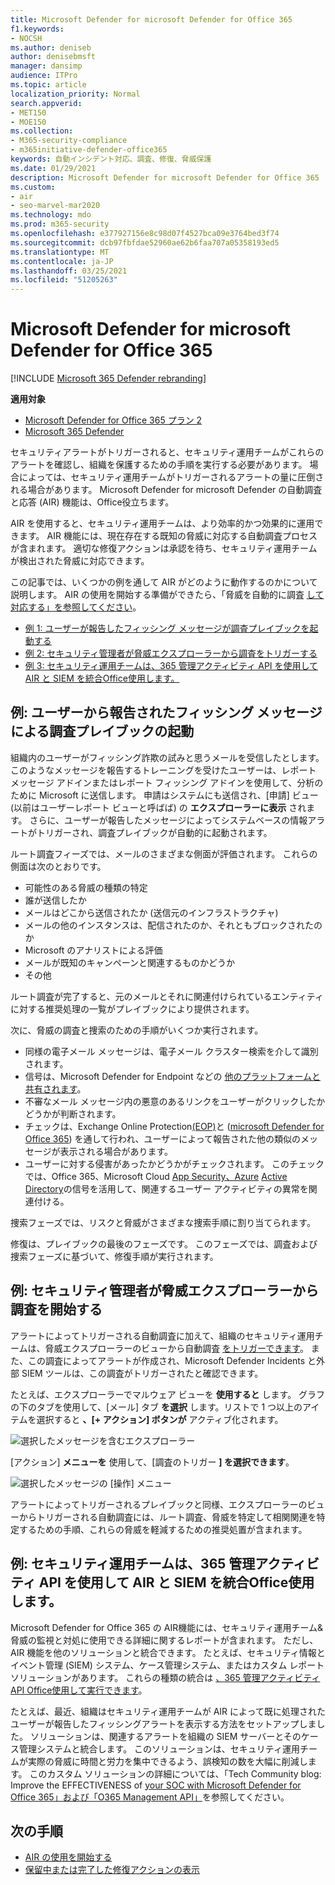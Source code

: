 ```yaml
---
title: Microsoft Defender for microsoft Defender for Office 365
f1.keywords:
- NOCSH
ms.author: deniseb
author: denisebmsft
manager: dansimp
audience: ITPro
ms.topic: article
localization_priority: Normal
search.appverid:
- MET150
- MOE150
ms.collection:
- M365-security-compliance
- m365initiative-defender-office365
keywords: 自動インシデント対応、調査、修復、脅威保護
ms.date: 01/29/2021
description: Microsoft Defender for microsoft Defender for Office 365
ms.custom:
- air
- seo-marvel-mar2020
ms.technology: mdo
ms.prod: m365-security
ms.openlocfilehash: e377927156e8c98d07f4527bca09e3764bed3f74
ms.sourcegitcommit: dcb97fbfdae52960ae62b6faa707a05358193ed5
ms.translationtype: MT
ms.contentlocale: ja-JP
ms.lasthandoff: 03/25/2021
ms.locfileid: "51205263"
---
```

# <a name="how-automated-investigation-and-response-works-in-microsoft-defender-for-office-365"></a>Microsoft Defender for microsoft Defender for Office 365

[!INCLUDE [Microsoft 365 Defender rebranding](../includes/microsoft-defender-for-office.md)]

**適用対象**
- [Microsoft Defender for Office 365 プラン 2](defender-for-office-365.md)
- [Microsoft 365 Defender](../defender/microsoft-365-defender.md)

セキュリティアラートがトリガーされると、セキュリティ運用チームがこれらのアラートを確認し、組織を保護するための手順を実行する必要があります。 場合によっては、セキュリティ運用チームがトリガーされるアラートの量に圧倒される場合があります。 Microsoft Defender for microsoft Defender の自動調査と応答 (AIR) 機能は、Office役立ちます。

AIR を使用すると、セキュリティ運用チームは、より効率的かつ効果的に運用できます。 AIR 機能には、現在存在する既知の脅威に対応する自動調査プロセスが含まれます。 適切な修復アクションは承認を待ち、セキュリティ運用チームが検出された脅威に対応できます。

この記事では、いくつかの例を通して AIR がどのように動作するのかについて説明します。 AIR の使用を開始する準備ができたら、「脅威を自動的に調査 [して対応する」を参照してください](office-365-air.md)。

- [例 1: ユーザーが報告したフィッシング メッセージが調査プレイブックを起動する](#example-a-user-reported-phish-message-launches-an-investigation-playbook)
- [例 2: セキュリティ管理者が脅威エクスプローラーから調査をトリガーする](#example-a-security-administrator-triggers-an-investigation-from-threat-explorer)
- [例 3: セキュリティ運用チームは、365 管理アクティビティ API を使用して AIR と SIEM を統合Office使用します。](#example-a-security-operations-team-integrates-air-with-their-siem-using-the-office-365-management-activity-api)

## <a name="example-a-user-reported-phish-message-launches-an-investigation-playbook"></a>例: ユーザーから報告されたフィッシング メッセージによる調査プレイブックの起動

組織内のユーザーがフィッシング詐欺の試みと思うメールを受信したとします。 このようなメッセージを報告するトレーニングを受けたユーザーは[](enable-the-report-message-add-in.md)、レポート メッセージ アドインまたは[](enable-the-report-phish-add-in.md)レポート フィッシング アドインを使用して、分析のために Microsoft に送信します。 申請はシステムにも送信され、[申請] ビュー (以前はユーザーレポート ビューと呼ばば) の **エクスプローラーに表示** されます。 さらに、ユーザーが報告したメッセージによってシステムベースの情報アラートがトリガーされ、調査プレイブックが自動的に起動されます。

ルート調査フィーズでは、メールのさまざまな側面が評価されます。 これらの側面は次のとおりです。

- 可能性のある脅威の種類の特定
- 誰が送信したか
- メールはどこから送信されたか (送信元のインフラストラクチャ)
- メールの他のインスタンスは、配信されたのか、それともブロックされたのか
- Microsoft のアナリストによる評価
- メールが既知のキャンペーンと関連するものかどうか
- その他

ルート調査が完了すると、元のメールとそれに関連付けられているエンティティに対する推奨処理の一覧がプレイブックにより提供されます。

次に、脅威の調査と捜索のための手順がいくつか実行されます。

- 同様の電子メール メッセージは、電子メール クラスター検索を介して識別されます。
- 信号は、Microsoft Defender for Endpoint などの [他のプラットフォームと共有されます](/windows/security/threat-protection/microsoft-defender-atp/microsoft-defender-advanced-threat-protection)。
- 不審なメール メッセージ内の悪意のあるリンクをユーザーがクリックしたかどうかが判断されます。
- チェックは、Exchange Online Protection[(EOP)](exchange-online-protection-overview.md)と ([microsoft Defender for Office 365](defender-for-office-365.md)) を通して行われ、ユーザーによって報告された他の類似のメッセージが表示される場合があります。
- ユーザーに対する侵害があったかどうかがチェックされます。 このチェックでは、Office 365、Microsoft Cloud [App Security、Azure](/cloud-app-security) [Active Directory](/azure/active-directory)の信号を活用して、関連するユーザー アクティビティの異常を関連付ける。

捜索フェーズでは、リスクと脅威がさまざまな捜索手順に割り当てられます。

修復は、プレイブックの最後のフェーズです。 このフェーズでは、調査および捜索フェーズに基づいて、修復手順が実行されます。

## <a name="example-a-security-administrator-triggers-an-investigation-from-threat-explorer"></a>例: セキュリティ管理者が脅威エクスプローラーから調査を開始する

アラートによってトリガーされる自動調査に加えて、組織のセキュリティ運用チームは、脅威エクスプローラーのビューから自動調査 [をトリガーできます](threat-explorer.md)。  また、この調査によってアラートが作成され、Microsoft Defender Incidents と外部 SIEM ツールは、この調査がトリガーされたと確認できます。

たとえば、エクスプローラーでマルウェア ビューを **使用すると** します。 グラフの下のタブを使用して、[メール] タブ **を選択** します。リストで 1 つ以上のアイテムを選択すると **、[+ アクション] ボタンが** アクティブ化されます。

![選択したメッセージを含むエクスプローラー](../../media/Explorer-Malware-Email-ActionsInvestigate.png)

[アクション] **メニューを** 使用して、[調査のトリガー **] を選択できます**。

![選択したメッセージの [操作] メニュー](../../media/explorer-malwareview-selectedemails-actions.jpg)

アラートによってトリガーされるプレイブックと同様、エクスプローラーのビューからトリガーされる自動調査には、ルート調査、脅威を特定して相関関連を特定するための手順、これらの脅威を軽減するための推奨処置が含まれます。

## <a name="example-a-security-operations-team-integrates-air-with-their-siem-using-the-office-365-management-activity-api"></a>例: セキュリティ運用チームは、365 管理アクティビティ API を使用して AIR と SIEM を統合Office使用します。

Microsoft Defender for Office 365 の AIR[](air-view-investigation-results.md)機能には、セキュリティ運用チーム&脅威の監視と対処に使用できる詳細に関するレポートが含まれます。 ただし、AIR 機能を他のソリューションと統合できます。 たとえば、セキュリティ情報とイベント管理 (SIEM) システム、ケース管理システム、またはカスタム レポート ソリューションがあります。 これらの種類の統合は [、365 管理アクティビティ API Office使用して実行できます](/office/office-365-management-api/office-365-management-activity-api-reference)。

たとえば、最近、組織はセキュリティ運用チームが AIR によって既に処理されたユーザーが報告したフィッシングアラートを表示する方法をセットアップしました。 ソリューションは、関連するアラートを組織の SIEM サーバーとそのケース管理システムと統合します。 このソリューションは、セキュリティ運用チームが実際の脅威に時間と労力を集中できるよう、誤検知の数を大幅に削減します。 このカスタム ソリューションの詳細については、「Tech Community blog: Improve the EFFECTIVENESS of [your SOC with Microsoft Defender for Office 365」および「O365 Management API」](https://techcommunity.microsoft.com/t5/microsoft-security-and/improve-the-effectiveness-of-your-soc-with-office-365-atp-and/ba-p/1525185)を参照してください。

## <a name="next-steps"></a>次の手順

- [AIR の使用を開始する](office-365-air.md)
- [保留中または完了した修復アクションの表示](air-review-approve-pending-completed-actions.md)